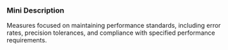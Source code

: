 ### Mini Description

Measures focused on maintaining performance standards, including error rates, precision tolerances, and compliance with specified performance requirements.
